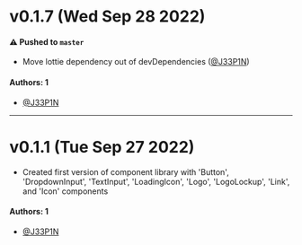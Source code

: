 # v0.1.7 (Wed Sep 28 2022)

#### ⚠️ Pushed to `master`

- Move lottie dependency out of devDependencies ([@J33P1N](https://github.com/J33P1N))

#### Authors: 1

- [@J33P1N](https://github.com/J33P1N)

---

# v0.1.1 (Tue Sep 27 2022)

- Created first version of component library with 'Button', 'DropdownInput', 'TextInput', 'LoadingIcon', 'Logo', 'LogoLockup', 'Link', and 'Icon' components

#### Authors: 1

- [@J33P1N](https://github.com/J33P1N)
